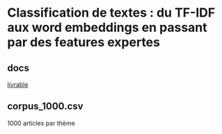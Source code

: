 # Classification de textes : du TF-IDF aux word embeddings en passant par des features expertes

## docs

[livrable](https://docs.google.com/document/d/11vaB74HV0GxerkVm9Pv_mgnhXN27QVegFYPdPA34t5g)

## corpus_1000.csv

1000 articles par thème

